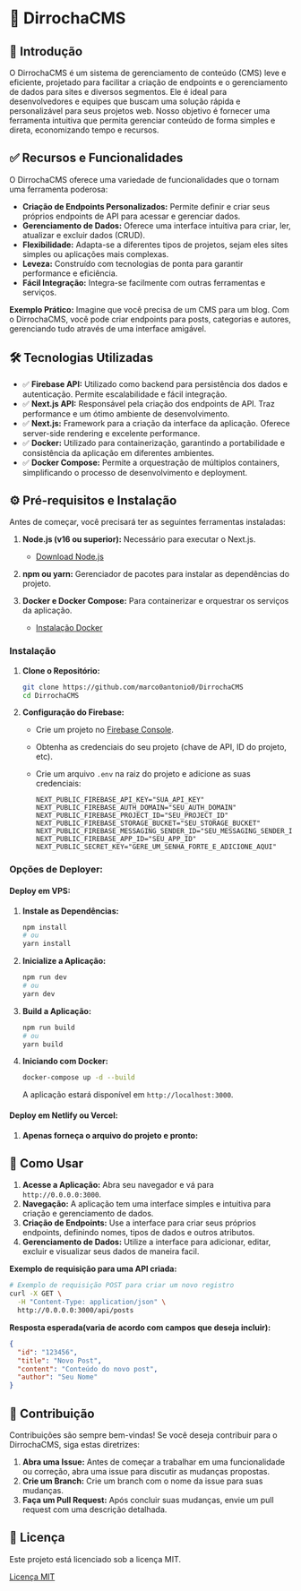 # 🚀 DirrochaCMS

## 📌 Introdução

O DirrochaCMS é um sistema de gerenciamento de conteúdo (CMS) leve e eficiente, projetado para facilitar a criação de endpoints e o gerenciamento de dados para sites e diversos segmentos. Ele é ideal para desenvolvedores e equipes que buscam uma solução rápida e personalizável para seus projetos web. Nosso objetivo é fornecer uma ferramenta intuitiva que permita gerenciar conteúdo de forma simples e direta, economizando tempo e recursos.

## ✅ Recursos e Funcionalidades

O DirrochaCMS oferece uma variedade de funcionalidades que o tornam uma ferramenta poderosa:

*   **Criação de Endpoints Personalizados:** Permite definir e criar seus próprios endpoints de API para acessar e gerenciar dados.
*   **Gerenciamento de Dados:** Oferece uma interface intuitiva para criar, ler, atualizar e excluir dados (CRUD).
*   **Flexibilidade:** Adapta-se a diferentes tipos de projetos, sejam eles sites simples ou aplicações mais complexas.
*   **Leveza:** Construído com tecnologias de ponta para garantir performance e eficiência.
*   **Fácil Integração:** Integra-se facilmente com outras ferramentas e serviços.

**Exemplo Prático:** Imagine que você precisa de um CMS para um blog. Com o DirrochaCMS, você pode criar endpoints para posts, categorias e autores, gerenciando tudo através de uma interface amigável.

## 🛠️ Tecnologias Utilizadas

*   ✅ **Firebase API:** Utilizado como backend para persistência dos dados e autenticação. Permite escalabilidade e fácil integração.
*   ✅ **Next.js API:** Responsável pela criação dos endpoints de API. Traz performance e um ótimo ambiente de desenvolvimento.
*   ✅ **Next.js:** Framework para a criação da interface da aplicação. Oferece server-side rendering e excelente performance.
*   ✅ **Docker:** Utilizado para containerização, garantindo a portabilidade e consistência da aplicação em diferentes ambientes.
*   ✅ **Docker Compose:** Permite a orquestração de múltiplos containers, simplificando o processo de desenvolvimento e deployment.

## ⚙️ Pré-requisitos e Instalação

Antes de começar, você precisará ter as seguintes ferramentas instaladas:

1.  **Node.js (v16 ou superior):** Necessário para executar o Next.js.

    *   [Download Node.js](https://nodejs.org/)

2.  **npm ou yarn:** Gerenciador de pacotes para instalar as dependências do projeto.
3.  **Docker e Docker Compose:** Para containerizar e orquestrar os serviços da aplicação.

    *   [Instalação Docker](https://docs.docker.com/get-docker/)

### Instalação

1.  **Clone o Repositório:**
    ```bash
    git clone https://github.com/marco0antonio0/DirrochaCMS
    cd DirrochaCMS
    ```
3.  **Configuração do Firebase:**

    *   Crie um projeto no [Firebase Console](https://console.firebase.google.com/).
    *   Obtenha as credenciais do seu projeto (chave de API, ID do projeto, etc).
    *   Crie um arquivo `.env` na raiz do projeto e adicione as suas credenciais:

        ```env
        NEXT_PUBLIC_FIREBASE_API_KEY="SUA_API_KEY"
        NEXT_PUBLIC_FIREBASE_AUTH_DOMAIN="SEU_AUTH_DOMAIN"
        NEXT_PUBLIC_FIREBASE_PROJECT_ID="SEU_PROJECT_ID"
        NEXT_PUBLIC_FIREBASE_STORAGE_BUCKET="SEU_STORAGE_BUCKET"
        NEXT_PUBLIC_FIREBASE_MESSAGING_SENDER_ID="SEU_MESSAGING_SENDER_ID"
        NEXT_PUBLIC_FIREBASE_APP_ID="SEU_APP_ID"
        NEXT_PUBLIC_SECRET_KEY="GERE_UM_SENHA_FORTE_E_ADICIONE_AQUI"
        ```

### **Opções de Deployer:**
#### **Deploy em VPS:**
1.  **Instale as Dependências:**
    ```bash
    npm install
    # ou
    yarn install
    ```
2.  **Inicialize a Aplicação:**
    ```bash
    npm run dev
    # ou
    yarn dev
    ```
2.  **Build a Aplicação:**
    ```bash
    npm run build
    # ou
    yarn build
    ```
3.  **Iniciando com Docker:**
    ```bash
    docker-compose up -d --build
    ```
    A aplicação estará disponível em `http://localhost:3000`.

#### **Deploy em Netlify ou Vercel:**
1.  **Apenas forneça o arquivo do projeto e pronto:**

## 🚀 Como Usar

1.  **Acesse a Aplicação:** Abra seu navegador e vá para `http://0.0.0.0:3000`.
2.  **Navegação:** A aplicação tem uma interface simples e intuitiva para criação e gerenciamento de dados.
3.  **Criação de Endpoints:** Use a interface para criar seus próprios endpoints, definindo nomes, tipos de dados e outros atributos.
4.  **Gerenciamento de Dados:** Utilize a interface para adicionar, editar, excluir e visualizar seus dados de maneira facil.

**Exemplo de requisição para uma API criada:**
```bash
# Exemplo de requisição POST para criar um novo registro
curl -X GET \
  -H "Content-Type: application/json" \
  http://0.0.0.0:3000/api/posts
```

**Resposta esperada(varia de acordo com campos que deseja incluir):**
```json
{
  "id": "123456",
  "title": "Novo Post",
  "content": "Conteúdo do novo post",
  "author": "Seu Nome"
}
```

<!-- ## 📁 Estrutura de Diretórios

```
dirrochacms/
├── components/         # Componentes reutilizáveis da interface
├── pages/              # Páginas da aplicação Next.js
│   ├── api/            # Endpoints da API
│   │   └── posts.js    # Exemplo de endpoint para posts
│   └── _app.js         # Arquivo de configuração da aplicação Next.js
├── styles/             # Estilos da aplicação
├── public/             # Arquivos públicos (imagens, etc.)
├── .env.local          # Arquivo para variáveis de ambiente
├── package.json        # Arquivo de dependências
├── docker-compose.yml  # Configuração do Docker Compose
└── Dockerfile          # Configuração do Docker
``` -->

## 🤝 Contribuição

Contribuições são sempre bem-vindas! Se você deseja contribuir para o DirrochaCMS, siga estas diretrizes:

1.  **Abra uma Issue:** Antes de começar a trabalhar em uma funcionalidade ou correção, abra uma issue para discutir as mudanças propostas.
2.  **Crie um Branch:** Crie um branch com o nome da issue para suas mudanças.
3.  **Faça um Pull Request:** Após concluir suas mudanças, envie um pull request com uma descrição detalhada.

## 📜 Licença

Este projeto está licenciado sob a licença MIT.

[Licença MIT](https://opensource.org/licenses/MIT)
